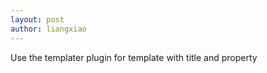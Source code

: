 ```yaml
---
layout: post
author: liangxiao
---
```

Use the templater plugin for template with title and property
